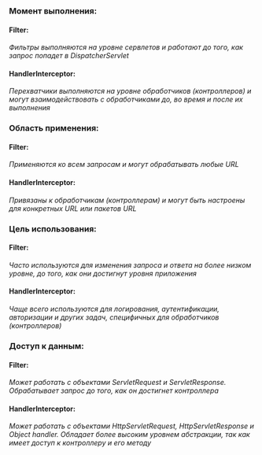 ### Момент выполнения:

#### Filter: 
_Фильтры выполняются на уровне сервлетов и работают до того, как 
запрос попадет в DispatcherServlet_
#### HandlerInterceptor: 
_Перехватчики выполняются на уровне обработчиков (контроллеров) и могут 
взаимодействовать с обработчиками до, во время и после их выполнения_

### Область применения:

#### Filter: 
_Применяются ко всем запросам и могут обрабатывать любые URL_
#### HandlerInterceptor: 
_Привязаны к обработчикам (контроллерам) и могут быть настроены 
для конкретных URL или пакетов URL_

### Цель использования:

#### Filter: 
_Часто используются для изменения запроса и ответа на более низком уровне, 
до того, как они достигнут уровня приложения_
#### HandlerInterceptor: 
_Чаще всего используются для логирования, аутентификации, авторизации и 
других задач, специфичных для обработчиков (контроллеров)_

### Доступ к данным:

#### Filter: 
_Может работать с объектами ServletRequest и ServletResponse. 
Обрабатывает запрос до того, как он достигнет контроллера_
#### HandlerInterceptor:
_Может работать с объектами HttpServletRequest, HttpServletResponse и 
Object handler. Обладает более высоким уровнем абстракции, так как 
имеет доступ к контроллеру и его методу_